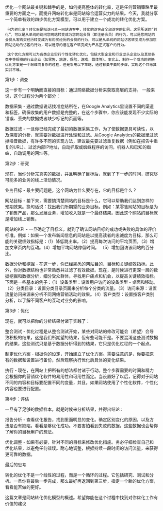    优化一个网站最关键和棘手的是，如何提高整体的转化率，这是任何营销策略里最重要的方面之一，而提升网站转化率是网站综合运营实力的结果。今天，我就分享一个简单有效的四步优化方案模型，可以用于建立一个成功的转化优化方案。

     何为转化率？转化率是指访问某一网站访客中，转化的访客占全部访客的比例。这里所说的“转化”，可以是从单纯的访问您网站转变成为您网站会员（即注册会员）的行为，可以是您网站的会员从零购买经历转变成为有购买经历的会员的行为，可以是从单纯的网站访客转变成为参加您网站活动的访客的行为，可以是您的潜在客户转变成为产品正式客户的行为。

     这个优化方案可以为各类企业实行个性化转化优化，包括大型企业和行业龙头企业以及其他各类中等规模的行业企业（如零售，旅游，保险，游戏，媒体等）。事实上，制作一个成功的转换优化方案是一个艰难而复杂的过程，但是采用以下策略，通过有条不紊的步骤，实现这个目标其实并不难。

第1步：调查

这一步有一个明确而直接的目标：通过网络数据分析来获取高层的支持。 一般来说，这个过程分为两个部分：

数据采集 - 通过数据说话找准症结所在，在Google Analytics里设置不同的渠道和标签，确保收集的用户数据是完整的，在这个步骤中，你应该能发现不少实际的错误、丢失的数据或者缺少标记的页面等。

数据过滤 - 一旦你已经完成了最初的数据采集工作，为了使数据更具可读性，以及深度的分析，就需要对数据进行处理和过滤。从Google Analytics的数据里过滤掉噪音数据，有许多不同的实现方法，建议最先要过滤重复数据（例如在报告中重复的URL）、过滤内部IP地址，自动抓取或蜘蛛程序的访问，机器人和已知的蜘蛛，自动调用的网址等。

第2步：研究

现在，当你分析完真实的数据，并且明确了目标后，就到了下一步的时间，研究尽可能多的业务的线上活动情况。

业务目标 - 最主要问题是，这个网站为什么要存在，它的目标是什么？

网站目标 - 接下来，需要搞清楚网站的目标是什么，它可以帮助我们达到怎样的预期效果。换句话说：找出我们所期望的业务目标。例如：某零售网站的目标是为了销售产品，那么发展业务，增加收入就是一个最终结果。因此这个网站的目标就是增加线上销售。

网站的KPI - 一旦确定了目标义，就到了确认网站目标的成功或失败的具体的评价标准。例如：如果一个发布新闻信息的网站是以提高读者的忠诚度为目标，那么可能的关键绩效指标是：（1）降低跳出率。（2）提高每次访问的平均页面。（3）增加文章页内的互动。（4）增加平均网站停留时间。 （5）增加回访该网站的百分比。

数据分析和挖掘 - 在这一步，你已经熟悉的网站目的、目标和关键绩效指标。此外，你对数据结构也非常熟悉并过滤了有效数据。现在，是时候进行更深一层的数据挖掘和数据分析，细分受众群体，寻找用户痛点和机会，以提高关键绩效指标。下面是一些基本的例子：（1）设备类型：设置用户访问的设备类型 - 桌面和移动。（2）分类目录：设置分类目录页面来分析每个分类的流量。（3）访问来源：设置流量访问来源来分析不同网络营销活动的效果。（4）客户类型：设置按客户类别分析，以了解不同客户的互动对业务的影响。

第3步：优化

现在，就可以把你的分析结果付诸于实践了：

整合测试 - 优化过程是从整合测试开始，某些对网站的修改可能会（希望）会导致积极的结果，这是我们所期望的结果，但有些可能不是。不要混淆这些测试数据的结果，这些测试只是基于数据分析得到的结果，它只是优化过程的一个起点。

制定优化方案 - 根据你的设定，开始建立了优化方案。需要注意的是，你要把原有的数据和设置进行备份，然后观察执行优化后具体的变化结果。

执行 - 现在，在网站上把所有的想法都付诸于行动。整个步骤需要的时间和精力会根据你的营销优化软件的易用性和可用性而定。当设置好了以后，记得对于网站不同的内容和目标要配置不同的变量，并且，如果网站使用了个性化软件，个性化内容也要进行配置。

第4步：评估

一旦有了足够的数据样本，就是时候来分析结果，并得出结论：

报告分析 - 查看优化报告，找到里面明显的变化。确定区别变化的原因，以及方法是否有缺陷，看看是够优化成功。不要害怕看到失败的数据，这些数据也会帮你了解你的目标用户的想法。

优化调整 - 如果有必要，针对不同的目标来修改优化措施。务必仔细检查自己和优化结果，以避免任何错误。耐心地调整，根据持续一段时间的访问流量，来获得更可靠的数据。

最后的思考

转化的优化不是一个线性的过程，而是一个循环的过程。它包括研究、测试和分析。一旦你将最后一步完成，那么最好再返回到第三步，指定一个新的优化方案，看看能否做的更好。

这篇文章是网站转化优化模型的概述。希望你能在这个过程中找到对你优化工作有价值的建议
